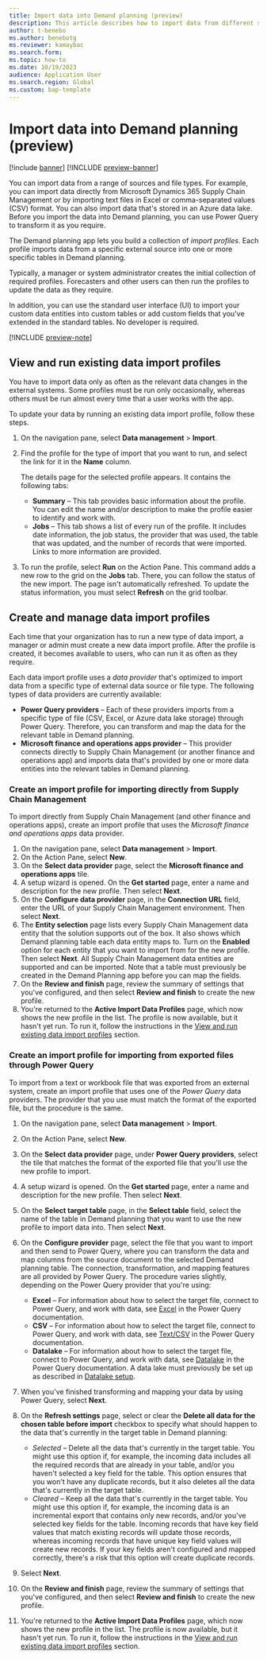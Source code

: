 ```yaml
---
title: Import data into Demand planning (preview)
description: This article describes how to import data from different sources and file types, and also data that is stored in a Microsoft Azure data lake.
author: t-benebo
ms.author: benebotg
ms.reviewer: kamaybac
ms.search.form:
ms.topic: how-to
ms.date: 10/19/2023
audience: Application User
ms.search.region: Global
ms.custom: bap-template
---
```


# Import data into Demand planning (preview)

[!include [banner](../includes/banner.md)]
[!INCLUDE [preview-banner](../includes/preview-banner.md)]

<!-- KFM: Preview until further notice -->

You can import data from a range of sources and file types. For example, you can import data directly from Microsoft Dynamics 365 Supply Chain Management or by importing text files in Excel or comma-separated values (CSV) format. You can also import data that's stored in an Azure data lake. Before you import the data into Demand planning, you can use Power Query to transform it as you require.

The Demand planning app lets you build a collection of *import profiles*. Each profile imports data from a specific external source into one or more specific tables in Demand planning.

Typically, a manager or system administrator creates the initial collection of required profiles. Forecasters and other users can then run the profiles to update the data as they require.

In addition, you can use the standard user interface (UI) to import your custom data entities into custom tables or add custom fields that you've extended in the standard tables. No developer is required.

[!INCLUDE [preview-note](../includes/preview-note.md)]

## <a name="existing-import-profiles"></a>View and run existing data import profiles

You have to import data only as often as the relevant data changes in the external systems. Some profiles must be run only occasionally, whereas others must be run almost every time that a user works with the app.

To update your data by running an existing data import profile, follow these steps.

1. On the navigation pane, select **Data management** \> **Import**.
1. Find the profile for the type of import that you want to run, and select the link for it in the **Name** column.

    The details page for the selected profile appears. It contains the following tabs:

    - **Summary** – This tab provides basic information about the profile. You can edit the name and/or description to make the profile easier to identify and work with.
    - **Jobs** – This tab shows a list of every run of the profile. It includes date information, the job status, the provider that was used, the table that was updated, and the number of records that were imported. Links to more information are provided.

1. To run the profile, select **Run** on the Action Pane. This command adds a new row to the grid on the **Jobs** tab. There, you can follow the status of the new import. The page isn't automatically refreshed. To update the status information, you must select **Refresh** on the grid toolbar.

## Create and manage data import profiles

Each time that your organization has to run a new type of data import, a manager or admin must create a new data import profile. After the profile is created, it becomes available to users, who can run it as often as they require.

Each data import profile uses a *data provider* that's optimized to import data from a specific type of external data source or file type. The following types of data providers are currently available:

- **Power Query providers** – Each of these providers imports from a specific type of file (CSV, Excel, or Azure data lake storage) through Power Query. Therefore, you can transform and map the data for the relevant table in Demand planning.
- **Microsoft finance and operations apps provider** – This provider connects directly to Supply Chain Management (or another finance and operations app) and imports data that's provided by one or more data entities into the relevant tables in Demand planning.

### Create an import profile for importing directly from Supply Chain Management

To import directly from Supply Chain Management (and other finance and operations apps), create an import profile that uses the *Microsoft finance and operations apps* data provider.

1. On the navigation pane, select **Data management** \> **Import**.
1. On the Action Pane, select **New**.
1. On the **Select data provider** page, select the **Microsoft finance and operations apps** tile.
1. A setup wizard is opened. On the **Get started** page, enter a name and description for the new profile. Then select **Next**.
1. On the **Configure data provider** page, in the **Connection URL** field, enter the URL of your Supply Chain Management environment. Then select **Next**.
1. The **Entity selection** page lists every Supply Chain Management data entity that the solution supports out of the box. It also shows which Demand planning table each data entity maps to. Turn on the **Enabled** option for each entity that you want to import from for the new profile. Then select **Next**. All Supply Chain Management data entities are supported and can be imported. Note that a table must previously be created in the Demand Planning app before you can map the fields. 
1. On the **Review and finish** page, review the summary of settings that you've configured, and then select **Review and finish** to create the new profile.
1. You're returned to the **Active Import Data Profiles** page, which now shows the new profile in the list. The profile is now available, but it hasn't yet run. To run it, follow the instructions in the [View and run existing data import profiles](#existing-import-profiles) section.

### Create an import profile for importing from exported files through Power Query

To import from a text or workbook file that was exported from an external system, create an import profile that uses one of the *Power Query* data providers. The provider that you use must match the format of the exported file, but the procedure is the same.

1. On the navigation pane, select **Data management** \> **Import**.
1. On the Action Pane, select **New**.
1. On the **Select data provider** page, under **Power Query providers**, select the tile that matches the format of the exported file that you'll use the new profile to import.
1. A setup wizard is opened. On the **Get started** page, enter a name and description for the new profile. Then select **Next**.
1. On the **Select target table** page, in the **Select table** field, select the name of the table in Demand planning that you want to use the new profile to import data into. Then select **Next**.
1. On the **Configure provider** page, select the file that you want to import and then send to Power Query, where you can transform the data and map columns from the source document to the selected Demand planning table. The connection, transformation, and mapping features are all provided by Power Query. The procedure varies slightly, depending on the Power Query provider that you're using:

    - **Excel** – For information about how to select the target file, connect to Power Query, and work with data, see [Excel](/power-query/connectors/excel) in the Power Query documentation.
    - **CSV** – For information about how to select the target file, connect to Power Query, and work with data, see [Text/CSV](/power-query/connectors/text-csv) in the Power Query documentation.
    - **Datalake** – For information about how to select the target file, connect to Power Query, and work with data, see [Datalake](/power-query/connectors/dataverse) in the Power Query documentation. A data lake must previously be set up as described in [Datalake setup](/power-query/connectors/data-lake-storage).

1. When you've finished transforming and mapping your data by using Power Query, select **Next**.
1. On the **Refresh settings** page, select or clear the **Delete all data for the chosen table before import** checkbox to specify what should happen to the data that's currently in the target table in Demand planning:

    - *Selected* – Delete all the data that's currently in the target table. You might use this option if, for example, the incoming data includes all the required records that are already in your table, and/or you haven't selected a key field for the table. This option ensures that you won't have any duplicate records, but it also deletes all the data that's currently in the target table.
    - *Cleared* – Keep all the data that's currently in the target table. You might use this option if, for example, the incoming data is an incremental export that contains only new records, and/or you've selected key fields for the table. Incoming records that have key field values that match existing records will update those records, whereas incoming records that have unique key field values will create new records. If your key fields aren't configured and mapped correctly, there's a risk that this option will create duplicate records.

1. Select **Next**.
1. On the **Review and finish** page, review the summary of settings that you've configured, and then select **Review and finish** to create the new profile.
1. You're returned to the **Active Import Data Profiles** page, which now shows the new profile in the list. The profile is now available, but it hasn't yet run. To run it, follow the instructions in the [View and run existing data import profiles](#existing-import-profiles) section.
